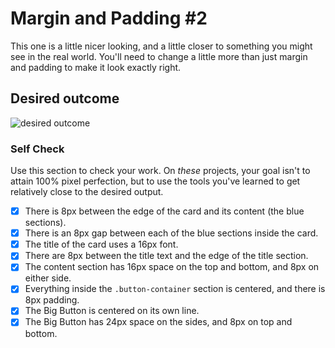 # Margin and Padding #2

This one is a little nicer looking, and a little closer to something you might see in the real world. You'll need to change a little more than just margin and padding to make it look exactly right.

## Desired outcome

![desired outcome](./desired-outcome.png)

### Self Check

Use this section to check your work. On _these_ projects, your goal isn't to attain 100% pixel perfection, but to use the tools you've learned to get relatively close to the desired output.

- [x] There is 8px between the edge of the card and its content (the blue sections).
- [x] There is an 8px gap between each of the blue sections inside the card.
- [x] The title of the card uses a 16px font.
- [x] There are 8px between the title text and the edge of the title section.
- [x] The content section has 16px space on the top and bottom, and 8px on either side.
- [x] Everything inside the `.button-container` section is centered, and there is 8px padding.
- [x] The Big Button is centered on its own line.
- [x] The Big Button has 24px space on the sides, and 8px on top and bottom.
